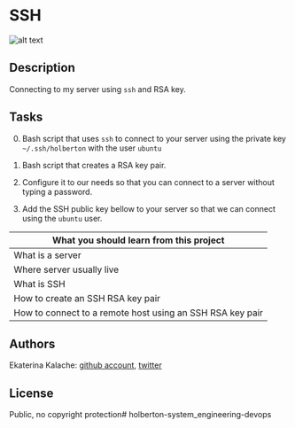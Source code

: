 # SSH
![alt text](https://media.giphy.com/media/zPVRKhPsUP5lK/giphy.gif)
## Description
Connecting to my server using `ssh` and RSA key.
## Tasks

0. Bash script that uses `ssh` to connect to your server using the private key `~/.ssh/holberton` with the user `ubuntu`

1. Bash script that creates a RSA key pair.

2. Configure it to our needs so that you can connect to a server without typing a password. 

3. Add the SSH public key bellow to your server so that we can connect using the `ubuntu` user.


| What you should learn from this project |
| ---------------- |
|   What is a server |
|   Where server usually live |
|   What is SSH  |
|   How to create an SSH RSA key pair  |
|   How to connect to a remote host using an SSH RSA key pair |

## Authors

Ekaterina Kalache: [github account](https://github.com/KatyaKalache), [twitter](https://twitter.com/KatyaKalache)

## License
Public, no copyright protection# holberton-system_engineering-devops
